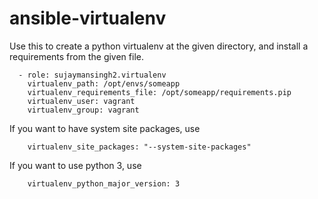 # ansible-virtualenv

Use this to create a python virtualenv at the given directory, and install a
requirements from the given file.

```
  - role: sujaymansingh2.virtualenv
    virtualenv_path: /opt/envs/someapp
    virtualenv_requirements_file: /opt/someapp/requirements.pip
    virtualenv_user: vagrant
    virtualenv_group: vagrant
```

If you want to have system site packages, use

```
    virtualenv_site_packages: "--system-site-packages"
```

If you want to use python 3, use

```
    virtualenv_python_major_version: 3
```